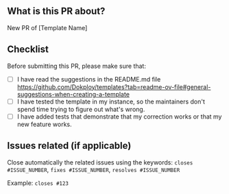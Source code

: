 ## What is this PR about?

New PR of [Template Name]

## Checklist

Before submitting this PR, please make sure that:

- [ ] I have read the suggestions in the README.md file https://github.com/Dokploy/templates?tab=readme-ov-file#general-suggestions-when-creating-a-template
- [ ] I have tested the template in my instance, so the maintainers don't spend time trying to figure out what's wrong.
- [ ] I have added tests that demonstrate that my correction works or that my new feature works.

## Issues related (if applicable)

Close automatically the related issues using the keywords: `closes #ISSUE_NUMBER`, `fixes #ISSUE_NUMBER`, `resolves #ISSUE_NUMBER`

Example: `closes #123`